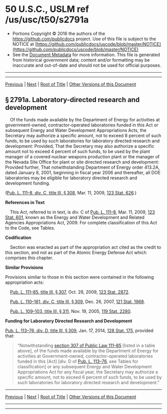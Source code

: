 ---
---

# 50 U.S.C., USLM ref /us/usc/t50/s2791a

* Portions Copyright © 2016 the authors of the https://github.com/publicdocs project.
  Use of this file is subject to the NOTICE at [https://github.com/publicdocs/uscode/blob/master/NOTICE](https://github.com/publicdocs/uscode/blob/master/NOTICE)
* See the [Document Metadata](././../../../../../..//README.md) for more information.
  This file is generated from historical government data; content and/or formatting may be inaccurate and out-of-date and should not be used for official purposes.

----------
----------

[Previous](./../../../../../..//us/usc/t50/ch42/schVIII/ptB/m__us_usc_t50_s2791.md) | [Next](./../../../../../..//us/usc/t50/ch42/schVIII/ptB/m__us_usc_t50_s2792.md) | [Root of Title](./../../../../../../) | [Other Versions of this Document](https://publicdocs.github.io/go/links?ns=uslm&ref=%2Fus%2Fusc%2Ft50%2Fs2791a)

## § 2791a. Laboratory-directed research and development

    Of the funds made available by the Department of Energy for activities at government-owned, contractor-operated laboratories funded in this Act or subsequent Energy and Water Development Appropriations Acts, the Secretary may authorize a specific amount, not to exceed 8 percent of such funds, to be used by such laboratories for laboratory directed research and development: Provided, That the Secretary may also authorize a specific amount not to exceed 4 percent of such funds, to be used by the plant manager of a covered nuclear weapons production plant or the manager of the Nevada Site Office for plant or site directed research and development: Provided further, That notwithstanding Department of Energy order 413.2A, dated January 8, 2001, beginning in fiscal year 2006 and thereafter, all DOE laboratories may be eligible for laboratory directed research and development funding.

([Pub. L. 111–8, div. C, title III, § 308][/us/pl/111/8/s308], Mar. 11, 2009, [123 Stat. 626][/us/stat/123/626].)

 __References in Text__ 

    This Act, referred to in text, is div. C of [Pub. L. 111–8][/us/pl/111/8], Mar. 11, 2009, [123 Stat. 601][/us/stat/123/601], known as the Energy and Water Development and Related Agencies Appropriations Act, 2009. For complete classification of this Act to the Code, see Tables.

 __Codification__ 

    Section was enacted as part of the appropriation act cited as the credit to this section, and not as part of the Atomic Energy Defense Act which comprises this chapter.

 __Similar Provisions__ 

Provisions similar to those in this section were contained in the following appropriation acts:

    [Pub. L. 111–85, title III, § 307][/us/pl/111/85/s307], Oct. 28, 2009, [123 Stat. 2872][/us/stat/123/2872].

    [Pub. L. 110–161, div. C, title III, § 309][/us/pl/110/161/s309], Dec. 26, 2007, [121 Stat. 1968][/us/stat/121/1968].

    [Pub. L. 109–103, title III, § 311][/us/pl/109/103/s311], Nov. 19, 2005, [119 Stat. 2280][/us/stat/119/2280].

 __Funding for Laboratory Directed Research and Development__ 

[Pub. L. 113–76, div. D, title III, § 309][/us/pl/113/76/s309], Jan. 17, 2014, [128 Stat. 175][/us/stat/128/175], provided that: 

> “Notwithstanding [section 307 of Public Law 111–85][/us/pl/111/85/s307] \[listed in a table above\], of the funds made available by the Department of Energy for activities at Government-owned, contractor-operated laboratories funded in this \[Act\] \[div. D of [Pub. L. 113–76][/us/pl/113/76], see Tables for classification\] or any subsequent Energy and Water Development Appropriations Act for any fiscal year, the Secretary may authorize a specific amount, not to exceed 6 percent of such funds, to be used by such laboratories for laboratory directed research and development.”

----------

[Previous](./../../../../../..//us/usc/t50/ch42/schVIII/ptB/m__us_usc_t50_s2791.md) | [Next](./../../../../../..//us/usc/t50/ch42/schVIII/ptB/m__us_usc_t50_s2792.md) | [Root of Title](./../../../../../../) | [Other Versions of this Document](https://publicdocs.github.io/go/links?ns=uslm&ref=%2Fus%2Fusc%2Ft50%2Fs2791a)

----------
----------

[/us/pl/111/8/s308]: https://publicdocs.github.io/go/links?ns=uslm&ref=%2Fus%2Fpl%2F111%2F8%2Fs308
[/us/stat/123/626]: https://publicdocs.github.io/go/links?ns=uslm&ref=%2Fus%2Fstat%2F123%2F626
[/us/pl/111/8]: https://publicdocs.github.io/go/links?ns=uslm&ref=%2Fus%2Fpl%2F111%2F8
[/us/stat/123/601]: https://publicdocs.github.io/go/links?ns=uslm&ref=%2Fus%2Fstat%2F123%2F601
[/us/pl/111/85/s307]: https://publicdocs.github.io/go/links?ns=uslm&ref=%2Fus%2Fpl%2F111%2F85%2Fs307
[/us/stat/123/2872]: https://publicdocs.github.io/go/links?ns=uslm&ref=%2Fus%2Fstat%2F123%2F2872
[/us/pl/110/161/s309]: https://publicdocs.github.io/go/links?ns=uslm&ref=%2Fus%2Fpl%2F110%2F161%2Fs309
[/us/stat/121/1968]: https://publicdocs.github.io/go/links?ns=uslm&ref=%2Fus%2Fstat%2F121%2F1968
[/us/pl/109/103/s311]: https://publicdocs.github.io/go/links?ns=uslm&ref=%2Fus%2Fpl%2F109%2F103%2Fs311
[/us/stat/119/2280]: https://publicdocs.github.io/go/links?ns=uslm&ref=%2Fus%2Fstat%2F119%2F2280
[/us/pl/113/76/s309]: https://publicdocs.github.io/go/links?ns=uslm&ref=%2Fus%2Fpl%2F113%2F76%2Fs309
[/us/stat/128/175]: https://publicdocs.github.io/go/links?ns=uslm&ref=%2Fus%2Fstat%2F128%2F175
[/us/pl/111/85/s307]: https://publicdocs.github.io/go/links?ns=uslm&ref=%2Fus%2Fpl%2F111%2F85%2Fs307
[/us/pl/113/76]: https://publicdocs.github.io/go/links?ns=uslm&ref=%2Fus%2Fpl%2F113%2F76


